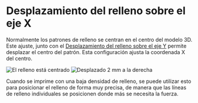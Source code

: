 Desplazamiento del relleno sobre el eje X
====
Normalmente los patrones de relleno se centran en el centro del modelo 3D. Este ajuste, junto con el [Desplazamiento del relleno sobre el eje Y](infill_offset_y.md) permite desplazar el centro del patrón. Esta configuración ajusta la coordenada X del centro.

<!--screenshot {
"image_path": "infill_offset_xy_0.png",
"models": [
    {
        "script": "hexagonal_prism.scad",
        "transformation": ["scale(0.5)"]
    }
],
"camera_position": [0, 0, 90],
"settings": {
    "top_layers": 0,
    "infill_pattern": "triangles",
    "infill_offset_x": 0
},
"colours": 64
}-->
<!--screenshot {
"image_path": "infill_offset_x_2.png",
"models": [
    {
        "script": "hexagonal_prism.scad",
        "transformation": ["scale(0.5)"]
    }
],
"camera_position": [0, 0, 90],
"settings": {
    "top_layers": 0,
    "infill_pattern": "triangles",
    "infill_offset_x": 2
},
"colours": 64
}-->
![El relleno está centrado](../images/infill_offset_xy_0.png)
![Desplazado 2 mm a la derecha](../images/infill_offset_x_2.png)

Cuando se imprime con una baja densidad de relleno, se puede utilizar esto para posicionar el relleno de forma muy precisa, de manera que las líneas de relleno individuales se posicionen donde más se necesita la fuerza.